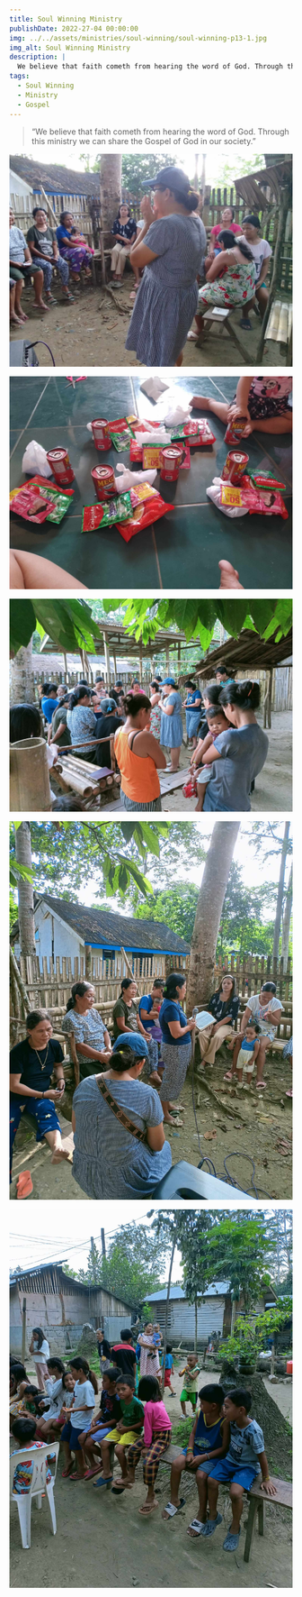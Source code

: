 ```yaml
---
title: Soul Winning Ministry
publishDate: 2022-27-04 00:00:00
img: ../../assets/ministries/soul-winning/soul-winning-p13-1.jpg
img_alt: Soul Winning Ministry
description: |
  We believe that faith cometh from hearing the word of God. Through this ministry we can share the Gospel of God in our society.
tags:
  - Soul Winning
  - Ministry
  - Gospel
---
```


<Blockquote name="Vision">
“We believe that faith cometh from hearing the word of God. Through this ministry we can share the Gospel of God in our society.”
</Blockquote>
 
![Soul Winning Ministry](../../../public/assets/ministries/soul-winning/soul-winning-p13.jpg)

![Soul Winning Ministry](../../../public/assets/ministries/soul-winning/acts-of-love.jpg)

![Soul Winning Ministry](../../../public/assets/ministries/soul-winning/soul-winning-p13-2.jpg)

![Soul Winning Ministry](../../../public/assets/ministries/soul-winning/soul-winning-p13-3.jpg)

![Soul Winning Ministry](../../../public/assets/ministries/soul-winning/soul-winning-p13-4.jpg)